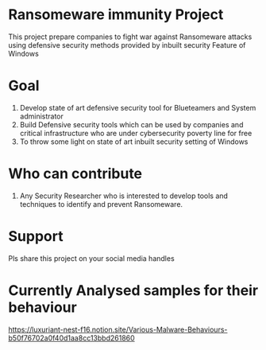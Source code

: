 # Ransomeware immunity Project

This project prepare companies to fight war against Ransomeware attacks using defensive security methods provided by inbuilt security Feature of Windows 

# Goal
1. Develop state of art defensive security tool for Blueteamers and System administrator
2. Build Defensive security tools which can be used by companies and critical infrastructure who are under cybersecurity poverty line for free
3. To throw some light on state of art inbuilt security setting of Windows 

# Who can contribute
1. Any Security Researcher who is interested to develop tools and techniques to identify and prevent Ransomeware.

# Support
Pls share this project on your social media handles


# Currently Analysed samples for their behaviour
https://luxuriant-nest-f16.notion.site/Various-Malware-Behaviours-b50f76702a0f40d1aa8cc13bbd261860
